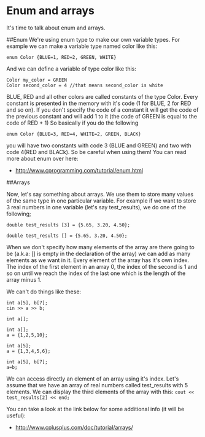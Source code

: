 Enum and arrays
=====================
It's time to talk about enum and arrays. 

##Enum
We're using enum type to make our own variable types.
For example we can make a variable type named color like this:
```
enum Color {BLUE=1, RED=2, GREEN, WHITE}
```
And we can define a variable of type color like this:
```
Color my_color = GREEN
Color second_color = 4 //that means second_color is white
```
BLUE, RED and all other colors are called constants of the type Color. Every constant is presented in the memory with it's code (1 for BLUE, 2 for RED and so on).
If you don't specify the code of a constant it will get the code of the previous constant and will add 1 to it (the code of GREEN is equal to the code of RED + 1)
So basically if you do the following 
```
enum Color {BLUE=3, RED=4, WHITE=2, GREEN, BLACK}
```
you will have two constants with code 3 (BLUE and GREEN) and two with code 4(RED and BLACk).
So be careful when using them!
You can read more about enum over here:
* http://www.cprogramming.com/tutorial/enum.html

##Arrays

Now, let's say something about arrays. We use them to store many values of the same type in one particular variable. For example if we want to store 3 real numbers in one variable (let's say test_results), we do one of the following;
```
double test_results [3] = {5.65, 3.20, 4.50};
```
```
double test_results [] = {5.65, 3.20, 4.50};
```
When we don't specify how many elements of the array are there going to be (a.k.a: [] is empty in the declaration of the array) we can add as many elements as we want in it.
Every element of the array has it's own index. The index of the first element in an array 0, the index of the second is 1 and so on until we reach the index of the last one which is the length of the array minus 1.

We can't do things like these:
```
int a[5], b[7];
cin >> a >> b;
```
```
int a[];
```
```
int a[];
a = {1,2,5,10};
```
```
int a[5];
a = {1,3,4,5,6};
```
```
int a[5], b[7];
a=b;
```

We can access directly an element of an array using it's index. Let's assume that we have an array of real numbers called test_results with 5 elements. We can display the third elements of the array with this: ``` cout << test_results[2] << end; ```  

You can take a look at the link below for some additional info (it will be useful):
* http://www.cplusplus.com/doc/tutorial/arrays/

